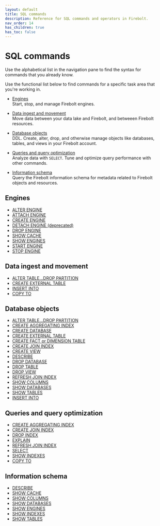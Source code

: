 ```yaml
---
layout: default
title: SQL commands
description: Reference for SQL commands and operators in Firebolt.
nav_order: 14
has_children: true
has_toc: false
---
```


# SQL commands

Use the alphabetical list in the navigation pane to find the syntax for commands that you already know.

Use the functional list below to find commands for a specific task area that you're working in.

* [Engines](#engines)  
  Start, stop, and manage Firebolt engines.

* [Data ingest and movement](#data-ingest-and-movement)  
  Move data between your data lake and Firebolt, and betweeen Firebolt resources.

* [Database objects](#database-objects)  
  DDL. Create, alter, drop, and otherwise manage objects like databases, tables, and views in your Firebolt account.

* [Queries and query optimization](#queries-and-query-optimization)  
  Analyze data with `SELECT`. Tune and optimize query performance with other commands.

* [Information schema](#information-schema)  
  Query the Firebolt information schema for metadata related to Firebolt objects and resources.

## Engines

* [ALTER ENGINE](alter-engine.md)
* [ATTACH ENGINE](attach-engine.md)
* [CREATE ENGINE](create-engine.md)
* [DETACH ENGINE (deprecated)](detach-engine.md)
* [DROP ENGINE](drop-engine.md)
* [SHOW CACHE](show-cache.md)
* [SHOW ENGINES](show-engines.md)
* [START ENGINE](start-engine.md)
* [STOP ENGINE](stop-engine.md)

## Data ingest and movement

* [ALTER TABLE...DROP PARTITION](alter-table-drop-partition.md)
* [CREATE EXTERNAL TABLE](create-external-table.md)
* [INSERT INTO](insert-into.md)
* [COPY TO](copy-to.md)

## Database objects

* [ALTER TABLE...DROP PARTITION](alter-table-drop-partition.md)
* [CREATE AGGREGATING INDEX](create-aggregating-index.md)
* [CREATE DATABASE](create-database.md)
* [CREATE EXTERNAL TABLE](create-external-table.md)
* [CREATE FACT or DIMENSION TABLE](create-fact-dimension-table.md)
* [CREATE JOIN INDEX](create-join-index.md)
* [CREATE VIEW](create-view.md)
* [DESCRIBE](describe.md)
* [DROP DATABASE](drop-database.md)
* [DROP TABLE](drop-table.md)
* [DROP VIEW](drop-view.md)
* [REFRESH JOIN INDEX](refresh-join-index.md)
* [SHOW COLUMNS](show-columns.md)
* [SHOW DATABASES](show-databases.md)
* [SHOW TABLES](show-tables.md)
* [INSERT INTO](insert-into.md)

## Queries and query optimization

* [CREATE AGGREGATING INDEX](create-aggregating-index.md)
* [CREATE JOIN INDEX](create-join-index.md)
* [DROP INDEX](drop-index.md)
* [EXPLAIN](explain.md)
* [REFRESH JOIN INDEX](refresh-join-index.md)
* [SELECT](select.md)
* [SHOW INDEXES](show-indexes.md)
* [COPY TO](copy-to.md)

## Information schema

* [DESCRIBE](describe.md)
* [SHOW CACHE](show-cache.md)
* [SHOW COLUMNS](show-columns.md)
* [SHOW DATABASES](show-databases.md)
* [SHOW ENGINES](show-engines.md)
* [SHOW INDEXES](show-indexes.md)
* [SHOW TABLES](show-tables.md)
